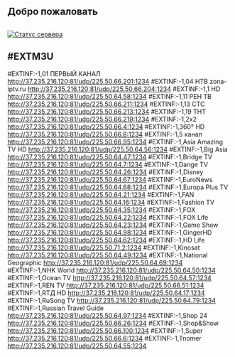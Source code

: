 ## Добро пожаловать



## <div style="text-align: center;">
<a href="http://37.235.216.120:81/status" target="_blank" title="Status"><img src="https://monitor.zone-game.info/check.php?do=status&amp;ip=37.235.216.120:81&amp;id=9" title="Статус сервера"></a></div>

## #EXTM3U
#EXTINF:-1,01 ПЕРВЫЙ КАНАЛ
http://37.235.216.120:81/udp/225.50.66.201:1234
#EXTINF:-1,04 НТВ zona-iptv.ru
http://37.235.216.120:81/udp/225.50.66.204:1234
#EXTINF:-1,1 HD
http://37.235.216.120:81/udp/225.50.64.58:1234
#EXTINF:-1,11 РЕН ТВ
http://37.235.216.120:81/udp/225.50.66.211:1234
#EXTINF:-1,13 СТС
http://37.235.216.120:81/udp/225.50.66.213:1234
#EXTINF:-1,19 ТНТ
http://37.235.216.120:81/udp/225.50.66.219:1234
#EXTINF:-1,2х2
http://37.235.216.120:81/udp/225.50.66.4:1234
#EXTINF:-1,360° HD
http://37.235.216.120:81/udp/225.50.66.8:1234
#EXTINF:-1,5 канал
http://37.235.216.120:81/udp/225.50.66.95:1234
#EXTINF:-1,Asia Amazing TV HD
http://37.235.216.120:81/udp/225.50.64.56:1234
#EXTINF:-1,Big Asia
http://37.235.216.120:81/udp/225.50.64.47:1234
#EXTINF:-1,Bridge TV
http://37.235.216.120:81/udp/225.50.64.7:1234
#EXTINF:-1,Dange TV
http://37.235.216.120:81/udp/225.50.64.26:1234
#EXTINF:-1,Disney
http://37.235.216.120:81/udp/225.50.64.67:1234
#EXTINF:-1,EuroNews
http://37.235.216.120:81/udp/225.50.64.68:1234
#EXTINF:-1,Europa Plus TV
http://37.235.216.120:81/udp/225.50.64.21:1234
#EXTINF:-1,FAN
http://37.235.216.120:81/udp/225.50.64.16:1234
#EXTINF:-1,Fashion TV
http://37.235.216.120:81/udp/225.50.64.35:1234
#EXTINF:-1,FOX
http://37.235.216.120:81/udp/225.50.64.22:1234
#EXTINF:-1,FOX Life
http://37.235.216.120:81/udp/225.50.64.23:1234
#EXTINF:-1,Game Show
http://37.235.216.120:81/udp/225.50.64.98:1234
#EXTINF:-1,GingerHD
http://37.235.216.120:81/udp/225.50.64.62:1234
#EXTINF:-1,HD Life
http://37.235.216.120:81/udp/225.50.71.2:1234
#EXTINF:-1,Kinosat
http://37.235.216.120:81/udp/225.50.64.49:1234
#EXTINF:-1,National Geographic
http://37.235.216.120:81/udp/225.50.64.69:1234
#EXTINF:-1,NHK World
http://37.235.216.120:81/udp/225.50.64.50:1234
#EXTINF:-1,Ocean TV
http://37.235.216.120:81/udp/225.50.64.57:1234
#EXTINF:-1,REN TV
http://37.235.216.120:81/udp/225.50.66.51:1234
#EXTINF:-1,RTД HD
http://37.235.216.120:81/udp/225.50.64.17:1234
#EXTINF:-1,RuSong TV
http://37.235.216.120:81/udp/225.50.64.79:1234
#EXTINF:-1,Russian Travel Guide
http://37.235.216.120:81/udp/225.50.64.97:1234
#EXTINF:-1,Shop 24
http://37.235.216.120:81/udp/225.50.66.26:1234
#EXTINF:-1,Shop&Show
http://37.235.216.120:81/udp/225.50.66.100:1234
#EXTINF:-1,Super
http://37.235.216.120:81/udp/225.50.66.6:1234
#EXTINF:-1,Tnomer
http://37.235.216.120:81/udp/225.50.64.55:1234
